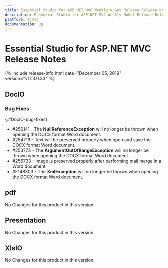 ```yaml
---
title: Essential Studio for ASP.NET MVC Weekly NuGet Release Release Notes  
description: Essential Studio for ASP.NET MVC Weekly NuGet Release Release Notes  
platform: ejmvc
documentation: ug
---
```


# Essential Studio for ASP.NET MVC  Release Notes  

{% include release-info.html date="December 05, 2019"  version="v17.3.0.33" %} 






## DocIO

### Bug Fixes
{:#DocIO-bug-fixes}

* \#256141 - The **NullReferenceException** will no longer be thrown when opening the DOCX format Word document.
* \#254719 - Text will be preserved properly when open and save the DOCX format Word document.
* \#253773 - The **ArgumentOutOfRangeException** will no longer be thrown when opening the DOCX format Word document.
* \#256733 - Image is preserved properly after performing mail merge in a Word document.
* \#F148303 - The **XmlException** will no longer be thrown when opening the DOCX format Word document.
## pdf

No Changes for this product in this version.

[//]: # "Delete the contents of this file while new content is added."

## Presentation

No Changes for this product in this version.

[//]: # "Delete the contents of this file while new content is added."

## XlsIO

No Changes for this product in this version.

[//]: # "Delete the contents of this file while new content is added."

